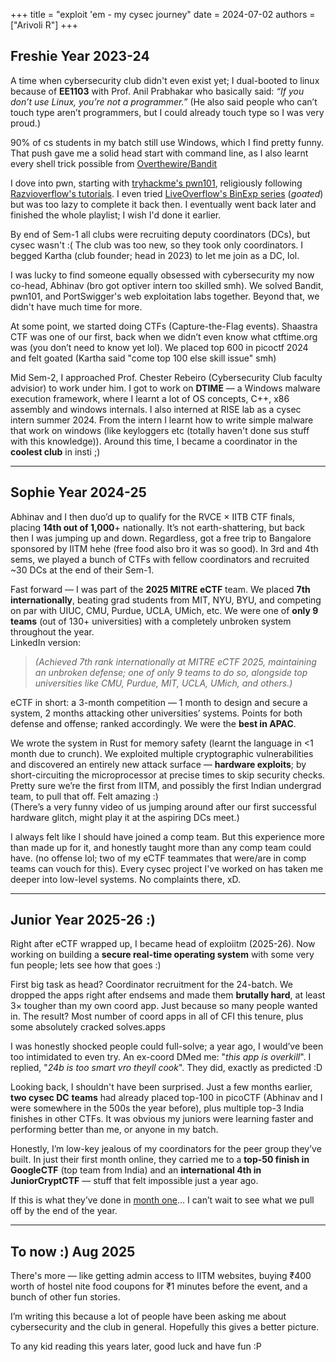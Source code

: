 +++
title = "exploit 'em - my cysec journey"
date = 2024-07-02
authors = ["Arivoli R"]
+++


## Freshie Year 2023-24
A time when cybersecurity club didn't even exist yet; I dual-booted to linux because of **EE1103** with Prof. Anil Prabhakar who basically said:
	_“If you don’t use Linux, you’re not a programmer.”_ 
(He also said people who can’t touch type aren’t programmers, but I could already touch type so I was very proud.) 

90% of cs students in my batch still use Windows, which I find pretty funny. That push gave me a solid head start with command line, as I also learnt every shell trick possible from [Overthewire/Bandit](https://overthewire.org/wargames/bandit/)

I dove into pwn, starting with [tryhackme's pwn101](https://tryhackme.com/room/pwn101), religiously following [Razvioverflow's tutorials](https://www.youtube.com/watch?v=0_merdYty4Y&list=PLchBW5mYosh_F38onTyuhMTt2WGfY-yr7). I even tried [LiveOverflow's BinExp series](https://www.youtube.com/playlist?list=PLhixgUqwRTjxglIswKp9mpkfPNfHkzyeN ) (*goated*) but was too lazy to complete it back then. I eventually went back later and finished the whole playlist; I wish I'd done it earlier.

By end of Sem-1 all clubs were recruiting deputy coordinators (DCs), but cysec wasn't :( 
The club was too new, so they took only coordinators. I begged Kartha (club founder; head in 2023) to let me join as a DC, lol. 

I was lucky to find someone equally obsessed with cybersecurity my now co-head, Abhinav (bro got optiver intern too skilled smh). 
We solved Bandit, pwn101, and PortSwigger's web exploitation labs together. Beyond that, we didn't have much time for more.

At some point, we started doing CTFs (Capture-the-Flag events). Shaastra CTF was one of our first, back when we didn’t even know what ctftime.org was (you don’t need to know yet lol). We placed top 600 in picoctf 2024 and felt goated (Kartha said "come top 100 else skill issue" smh)

Mid Sem-2, I approached Prof. Chester Rebeiro (Cybersecurity Club faculty advisior) to work under him. I got to work on **DTIME** — a Windows malware execution framework, where I learnt a lot of OS concepts, C++, x86 assembly and windows internals. I also interned at RISE lab as a cysec intern summer 2024. From the intern I learnt how to write simple malware that work on windows (like keyloggers etc (totally haven't done sus stuff with this knowledge)). 
Around this time, I became a coordinator in the **coolest club** in insti ;)

--- 
## Sophie Year 2024-25

Abhinav and I then duo’d up to qualify for the RVCE × IITB CTF finals, placing **14th out of 1,000**+ nationally. It’s not earth-shattering, but back then I was jumping up and down. 
Regardless, got a free trip to Bangalore sponsored by IITM hehe (free food also bro it was so good). In 3rd and 4th sems, we played a bunch of CTFs with fellow coordinators and recruited ~30 DCs at the end of their Sem-1.

Fast forward — I was part of the **2025 MITRE eCTF** team. We placed **7th internationally**, beating grad students from MIT, NYU, BYU, and competing on par with UIUC, CMU, Purdue, UCLA, UMich, etc. We were one of **only 9 teams** (out of 130+ universities) with a completely unbroken system throughout the year.  
LinkedIn version:
> _(Achieved 7th rank internationally at MITRE eCTF 2025, maintaining an unbroken defense; one of only 9 teams to do so, alongside top universities like CMU, Purdue, MIT, UCLA, UMich, and others.)_

eCTF in short: a 3-month competition — 1 month to design and secure a system, 2 months attacking other universities’ systems. Points for both defense and offense; ranked accordingly. We were the **best in APAC**.

We wrote the system in Rust for memory safety (learnt the language in <1 month due to crunch). We exploited multiple cryptographic vulnerabilities and discovered an entirely new attack surface — **hardware exploits**; by short-circuiting the microprocessor at precise times to skip security checks. Pretty sure we’re the first from IITM, and possibly the first Indian undergrad team, to pull that off. Felt amazing :)  
(There’s a very funny video of us jumping around after our first successful hardware glitch, might play it at the aspiring DCs meet.)

I always felt like I should have joined a comp team. But this experience more than made up for it, and honestly taught more than any comp team could have. (no offense lol; two of my eCTF teammates that were/are in comp teams can vouch for this). 
Every cysec project I've worked on has taken me deeper into low-level systems. No complaints there, xD.

---
## Junior Year 2025-26 :)
Right after eCTF wrapped up, I became head of exploiitm (2025-26). Now working on building a **secure real-time operating system** with some very fun people; lets see how that goes :)

First big task as head? Coordinator recruitment for the 24-batch. We dropped the apps right after endsems and made them **brutally hard**, at least 3× tougher than my own coord app. Just because so many people wanted in. The result? Most number of coord apps in all of CFI this tenure, plus some absolutely cracked solves.apps

I was honestly shocked people could full-solve; a year ago, I would’ve been too intimidated to even try. An ex-coord DMed me: "*this app is overkill*".
I replied, "*24b is too smart vro theyll cook*".
They did, exactly as predicted :D

Looking back, I shouldn't have been surprised. Just a few months earlier, **two cysec DC** **teams** had already placed top-100 in picoCTF (Abhinav and I were somewhere in the 500s the year before), plus multiple top-3 India finishes in other CTFs. It was obvious my juniors were learning faster and performing better than me, or anyone in my batch.

Honestly, I’m low-key jealous of my coordinators for the peer group they’ve built. In just their first month online, they carried me to a **top-50 finish in GoogleCTF** (top team from India) and an **international 4th in JuniorCryptCTF** — stuff that felt impossible just a year ago.

If this is what they’ve done in [month one](https://www.linkedin.com/posts/exploiitm_ctf-cybersecurity-googlectf-activity-7346089383009165312-DUpU?utm_source=share&utm_medium=member_desktop&rcm=ACoAAEhD9B8B4DLToVVSXs-Wcqh3rwIpSKWR3mY)… I can’t wait to see what we pull off by the end of the year.

---
## To now :)  Aug 2025
There's more — like getting admin access to IITM websites, buying ₹400 worth of hostel nite food coupons for ₹1 minutes before the event, and a bunch of other fun stories. 

I’m writing this because a lot of people have been asking me about cybersecurity and the club in general. Hopefully this gives a better picture. 

To any kid reading this years later, good luck and have fun :P

